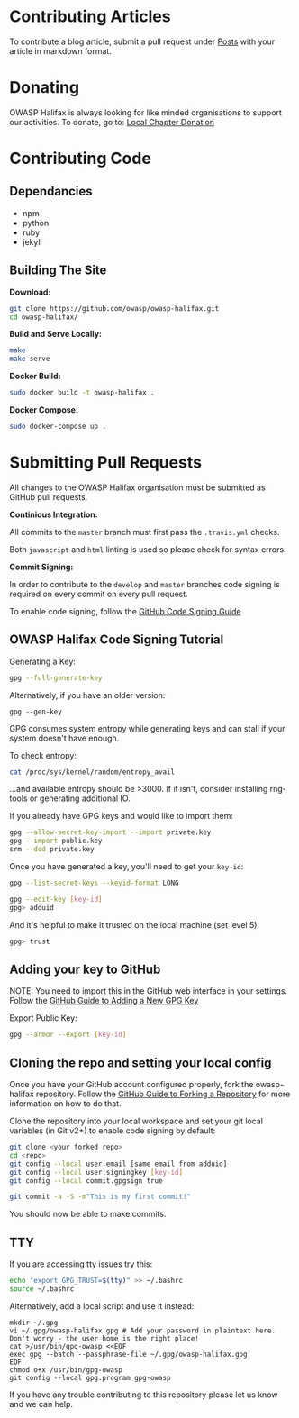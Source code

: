 # Contributing Articles

To contribute a blog article, submit a pull request under
[Posts](https://github.com/OWASP/owasp-halifax/tree/master/_posts)
with your article in markdown format.

# Donating

OWASP Halifax is always looking for like minded organisations to support our activities.  To donate, go to:
 [Local Chapter Donation](https://www.owasp.org/index.php/Local_Chapter_Supporter)

# Contributing Code

## Dependancies
- npm
- python
- ruby
- jekyll

## Building The Site

__Download:__
```bash
git clone https://github.com/owasp/owasp-halifax.git
cd owasp-halifax/
```

__Build and Serve Locally:__
```bash
make
make serve
```

__Docker Build:__
```bash
sudo docker build -t owasp-halifax .
```

__Docker Compose:__
```bash
sudo docker-compose up .
```

# Submitting Pull Requests

All changes to the OWASP Halifax organisation must be submitted as GitHub pull requests.

__Continious Integration:__

All commits to the `master` branch must first pass the `.travis.yml` checks.

Both `javascript` and `html` linting is used so please check for syntax errors.

__Commit Signing:__

In order to contribute to the `develop` and `master` branches code signing is required on every commit on every
pull request.

To enable code signing, follow the
[GitHub Code Signing Guide](https://help.github.com/articles/signing-commits-using-gpg/)

## OWASP Halifax Code Signing Tutorial

Generating a Key:
```bash
gpg --full-generate-key
```

Alternatively, if you have an older version:

```
gpg --gen-key
```

GPG consumes system entropy while generating keys and can stall if your system doesn't have enough.

To check entropy:

```bash
cat /proc/sys/kernel/random/entropy_avail
```

...and available entropy should be >3000.  If it isn't, consider installing rng-tools or generating additional IO.

If you already have GPG keys and would like to import them:
```bash
gpg --allow-secret-key-import --import private.key
gpg --import public.key
srm --dod private.key
```

Once you have generated a key, you'll need to get your `key-id`:
```bash
gpg --list-secret-keys --keyid-format LONG
```

```bash
gpg --edit-key [key-id]
gpg> adduid
```

And it's helpful to make it trusted on the local machine (set level 5):
```bash
gpg> trust
```

## Adding your key to GitHub
NOTE: You need to import this in the GitHub web interface in your settings.  Follow the
[GitHub Guide to Adding a New GPG Key](https://help.github.com/articles/adding-a-new-gpg-key-to-your-github-account/)

Export Public Key:
```bash
gpg --armor --export [key-id]
```

## Cloning the repo and setting your local config
Once you have your GitHub account configured properly, fork the owasp-halifax repository.  Follow the [GitHub Guide to Forking a Repository](https://help.github.com/articles/fork-a-repo/) for more information on how to do that.

Clone the repository into your local workspace and set your git local variables (in Git v2+) to enable
 code signing by default:
```bash
git clone <your forked repo>
cd <repo>
git config --local user.email [same email from adduid]
git config --local user.signingkey [key-id]
git config --local commit.gpgsign true

git commit -a -S -m"This is my first commit!"
```

You should now be able to make commits.

## TTY
If you are accessing tty issues try this:
```bash
echo "export GPG_TRUST=$(tty)" >> ~/.bashrc
source ~/.bashrc
```

Alternatively, add a local script and use it instead:
```
mkdir ~/.gpg
vi ~/.gpg/owasp-halifax.gpg # Add your password in plaintext here.  Don't worry - the user home is the right place!
cat >/usr/bin/gpg-owasp <<EOF
exec gpg --batch --passphrase-file ~/.gpg/owasp-halifax.gpg
EOF
chmod o+x /usr/bin/gpg-owasp
git config --local gpg.program gpg-owasp
```

If you have any trouble contributing to this repository please let us know and we can help.
